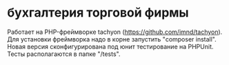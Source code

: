 # бухгалтерия торговой фирмы

Работает на PHP-фреймворке tachyon (https://github.com/imnd/tachyon).
Для установки фреймворка надо в корне запустить "composer install".
Новая версия сконфигурирована под юнит тестирование на PHPUnit. Тесты располагаются в папке "/tests". 
